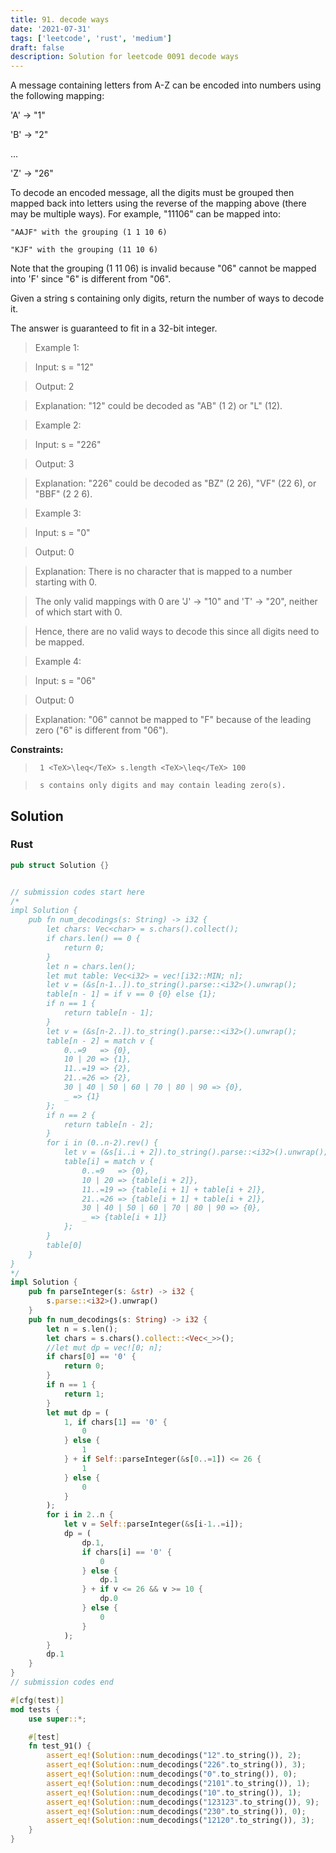 ```yaml
---
title: 91. decode ways
date: '2021-07-31'
tags: ['leetcode', 'rust', 'medium']
draft: false
description: Solution for leetcode 0091 decode ways
---
```


 

  A message containing letters from A-Z can be encoded into numbers using the following mapping:

  

  'A' -> "1"

  'B' -> "2"

  ...

  'Z' -> "26"

  

  To decode an encoded message, all the digits must be grouped then mapped back into letters using the reverse of the mapping above (there may be multiple ways). For example, "11106" can be mapped into:

  

  	"AAJF" with the grouping (1 1 10 6)

  	"KJF" with the grouping (11 10 6)

  

  Note that the grouping (1 11 06) is invalid because "06" cannot be mapped into 'F' since "6" is different from "06".

  Given a string s containing only digits, return the number of ways to decode it.

  The answer is guaranteed to fit in a 32-bit integer.

   

 >   Example 1:

  

 >   Input: s <TeX>=</TeX> "12"

 >   Output: 2

 >   Explanation: "12" could be decoded as "AB" (1 2) or "L" (12).

  

 >   Example 2:

  

 >   Input: s <TeX>=</TeX> "226"

 >   Output: 3

 >   Explanation: "226" could be decoded as "BZ" (2 26), "VF" (22 6), or "BBF" (2 2 6).

  

 >   Example 3:

  

 >   Input: s <TeX>=</TeX> "0"

 >   Output: 0

 >   Explanation: There is no character that is mapped to a number starting with 0.

 >   The only valid mappings with 0 are 'J' -> "10" and 'T' -> "20", neither of which start with 0.

 >   Hence, there are no valid ways to decode this since all digits need to be mapped.

  

 >   Example 4:

  

 >   Input: s <TeX>=</TeX> "06"

 >   Output: 0

 >   Explanation: "06" cannot be mapped to "F" because of the leading zero ("6" is different from "06").

  

   

  **Constraints:**

  

 >   	1 <TeX>\leq</TeX> s.length <TeX>\leq</TeX> 100

 >   	s contains only digits and may contain leading zero(s).


## Solution
### Rust
```rust
pub struct Solution {}


// submission codes start here
/*
impl Solution {
    pub fn num_decodings(s: String) -> i32 {
        let chars: Vec<char> = s.chars().collect();
        if chars.len() == 0 {
            return 0;
        }
        let n = chars.len();
        let mut table: Vec<i32> = vec![i32::MIN; n];
        let v = (&s[n-1..]).to_string().parse::<i32>().unwrap();
        table[n - 1] = if v == 0 {0} else {1};
        if n == 1 {
            return table[n - 1];
        }
        let v = (&s[n-2..]).to_string().parse::<i32>().unwrap();
        table[n - 2] = match v {
            0..=9   => {0},
            10 | 20 => {1},
            11..=19 => {2},
            21..=26 => {2},
            30 | 40 | 50 | 60 | 70 | 80 | 90 => {0},
            _ => {1}
        };
        if n == 2 {
            return table[n - 2];
        }
        for i in (0..n-2).rev() {
            let v = (&s[i..i + 2]).to_string().parse::<i32>().unwrap();
            table[i] = match v {
                0..=9   => {0},
                10 | 20 => {table[i + 2]},
                11..=19 => {table[i + 1] + table[i + 2]},
                21..=26 => {table[i + 1] + table[i + 2]},
                30 | 40 | 50 | 60 | 70 | 80 | 90 => {0},
                _ => {table[i + 1]}
            };
        }
        table[0]
    }
}
*/
impl Solution {
    pub fn parseInteger(s: &str) -> i32 {
        s.parse::<i32>().unwrap()
    }
    pub fn num_decodings(s: String) -> i32 {
        let n = s.len();
        let chars = s.chars().collect::<Vec<_>>();
        //let mut dp = vec![0; n];
        if chars[0] == '0' {
            return 0;
        }
        if n == 1 {
            return 1;
        }
        let mut dp = (
            1, if chars[1] == '0' {
                0
            } else {
                1
            } + if Self::parseInteger(&s[0..=1]) <= 26 {
                1
            } else {
                0
            }
        );
        for i in 2..n {
            let v = Self::parseInteger(&s[i-1..=i]);
            dp = (
                dp.1, 
                if chars[i] == '0' {
                    0
                } else {
                    dp.1    
                } + if v <= 26 && v >= 10 {
                    dp.0
                } else {
                    0
                }
            );
        }
        dp.1
    }
}
// submission codes end

#[cfg(test)]
mod tests {
    use super::*;

    #[test]
    fn test_91() {
        assert_eq!(Solution::num_decodings("12".to_string()), 2);
        assert_eq!(Solution::num_decodings("226".to_string()), 3);
        assert_eq!(Solution::num_decodings("0".to_string()), 0);
        assert_eq!(Solution::num_decodings("2101".to_string()), 1);  
        assert_eq!(Solution::num_decodings("10".to_string()), 1);  
        assert_eq!(Solution::num_decodings("123123".to_string()), 9);  
        assert_eq!(Solution::num_decodings("230".to_string()), 0);
        assert_eq!(Solution::num_decodings("12120".to_string()), 3);  
    }
}

```
